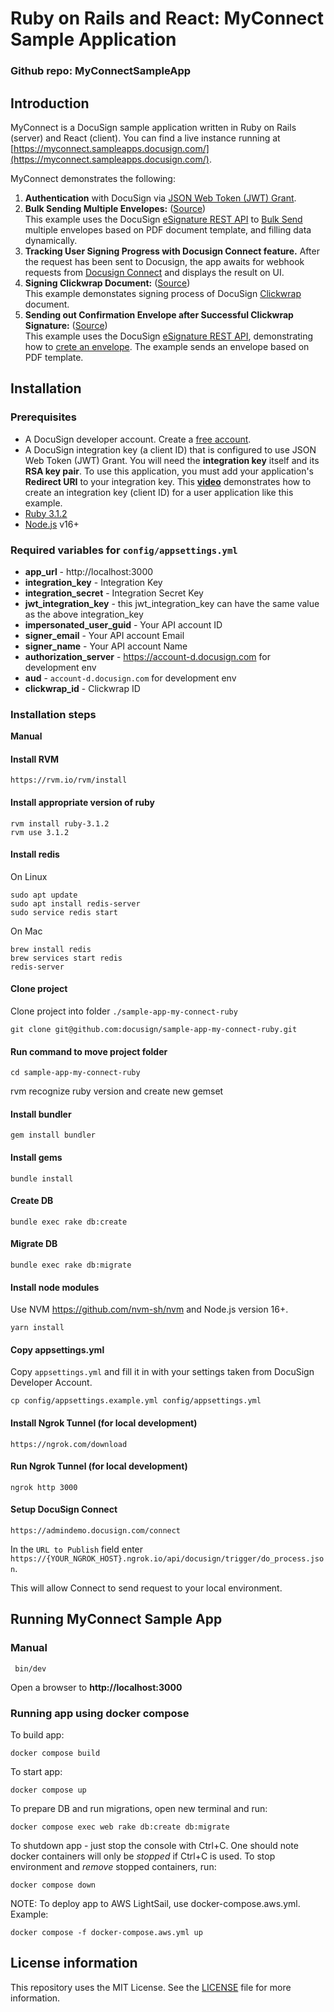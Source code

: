 # Ruby on Rails and React: MyConnect Sample Application

### Github repo: MyConnectSampleApp

## Introduction
MyConnect is a DocuSign sample application written in Ruby on Rails (server) and React (client). You can find a live instance running at [https://myconnect.sampleapps.docusign.com/](https://myconnect.sampleapps.docusign.com/).

MyConnect demonstrates the following:

1. **Authentication** with DocuSign via [JSON Web Token (JWT) Grant](https://developers.docusign.com/esign-rest-api/guides/authentication/oauth2-jsonwebtoken).
2. **Bulk Sending Multiple Envelopes:** ([Source](./app/services/e_sign/bulk_sending_envelopes_service.rb))  
   This example uses the DocuSign [eSignature REST API](https://developers.docusign.com/esign-rest-api) to [Bulk Send](https://developers.docusign.com/docs/esign-rest-api/reference/bulkenvelopes/bulksend/) multiple envelopes based on PDF document template, and filling data dynamically.
3. **Tracking User Signing Progress with Docusign Connect feature.** After the request has been sent to Docusign, the app awaits for webhook requests from [Docusign Connect](https://developers.docusign.com/platform/webhooks/connect/) and displays the result on UI.
4. **Signing Clickwrap Document:** ([Source](./app/javascript/src/pages/automatedWorkflow/index.js))  
   This example demonstates signing process of DocuSign [Clickwrap](https://developers.docusign.com/docs/click-api/how-to/create-clickwraps/) document.
5. **Sending out Confirmation Envelope after Successful Clickwrap Signature:** ([Source](./app/services/e_sign/send_envelope_service.rb))  
   This example uses the DocuSign [eSignature REST API](https://developers.docusign.com/esign-rest-api), demonstrating how to [crete an envelope](https://developers.docusign.com/docs/esign-rest-api/reference/envelopes/envelopes/create/). The example sends an envelope based on PDF template.  

## Installation

### Prerequisites

* A DocuSign developer account. Create a [free account](https://go.docusign.com/sandbox/productshot/?elqCampaignId=16535).
* A DocuSign integration key (a client ID) that is configured to use JSON Web Token (JWT) Grant.
  You will need the **integration key** itself and its **RSA key pair**. To use this application, you must add your application's **Redirect URI** to your integration key. This [**video**](https://www.youtube.com/watch?v=GgDqa7-L0yo) demonstrates how to create an integration key (client ID) for a user application like this example.
* [Ruby 3.1.2](https://www.ruby-lang.org/en/downloads/)
* [Node.js](https://nodejs.org/) v16+

### Required variables for `config/appsettings.yml`

* **app_url** - http://localhost:3000
* **integration_key** - Integration Key
* **integration_secret** - Integration Secret Key
* **jwt_integration_key** - this jwt_integration_key can have the same value as the above integration_key
* **impersonated_user_guid** - Your API account ID
* **signer_email** - Your API account Email
* **signer_name** - Your API account Name
* **authorization_server** - https://account-d.docusign.com for development env
* **aud** - `account-d.docusign.com` for development env
* **clickwrap_id** - Clickwrap ID

### Installation steps

**Manual**

#### Install RVM
```
https://rvm.io/rvm/install
```
#### Install appropriate version of ruby
```
rvm install ruby-3.1.2
rvm use 3.1.2
```
#### Install redis
On Linux
```
sudo apt update
sudo apt install redis-server
sudo service redis start
```
On Mac
```
brew install redis
brew services start redis
redis-server
```
#### Clone project
Clone project into folder `./sample-app-my-connect-ruby`
```
git clone git@github.com:docusign/sample-app-my-connect-ruby.git
```
#### Run command to move project folder
```
cd sample-app-my-connect-ruby
```
rvm recognize ruby version and create new gemset
#### Install bundler
```
gem install bundler
```
#### Install gems
```
bundle install
```
#### Create DB
```
bundle exec rake db:create
```
#### Migrate DB
```
bundle exec rake db:migrate
```
#### Install node modules
Use NVM https://github.com/nvm-sh/nvm and Node.js version 16+.
```
yarn install
```
#### Copy appsettings.yml
Copy `appsettings.yml` and fill it in with your settings taken from DocuSign Developer Account.
```
cp config/appsettings.example.yml config/appsettings.yml
```
#### Install Ngrok Tunnel (for local development)
```
https://ngrok.com/download
```
#### Run Ngrok Tunnel (for local development)
```
ngrok http 3000
```

#### Setup DocuSign Connect
```
https://admindemo.docusign.com/connect
```
In the `URL to Publish` field enter `https://{YOUR_NGROK_HOST}.ngrok.io/api/docusign/trigger/do_process.json`.

This will allow Connect to send request to your local environment. 

## Running MyConnect Sample App

### Manual

```
 bin/dev 
```
Open a browser to **http://localhost:3000**

### Running app using docker compose
To build app:
```
docker compose build
```
To start app:
```
docker compose up
```

To prepare DB and run migrations, open new terminal and run:
```
docker compose exec web rake db:create db:migrate
```

To shutdown app - just stop the console with Ctrl+C. One should note docker containers will only be *stopped* if Ctrl+C is used. To stop environment and *remove* stopped containers, run:
```
docker compose down
```
NOTE: To deploy app to AWS LightSail, use docker-compose.aws.yml. Example:
```
docker compose -f docker-compose.aws.yml up
```
## License information
This repository uses the MIT License. See the [LICENSE](./LICENSE) file for more information.
